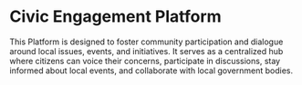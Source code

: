 # Civic Engagement Platform
This Platform is designed to foster community participation and dialogue around local issues, events, and initiatives. It serves as a centralized hub where citizens can voice their concerns, participate in discussions, stay informed about local events, and collaborate with local government bodies.
